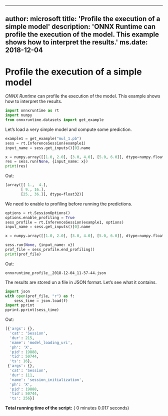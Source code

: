 
---
author: microsoft
title: 'Profile the execution of a simple model'
description: 'ONNX Runtime can profile the execution of the model. This example shows how to interpret the results.'
ms.date: 2018-12-04
---    
    



# Profile the execution of a simple model



*ONNX Runtime* can profile the execution of the model. This example shows how to interpret the results.

```python
import onnxruntime as rt
import numpy
from onnxruntime.datasets import get_example
```



Let’s load a very simple model and compute some prediction.

```python
example1 = get_example("mul_1.pb")
sess = rt.InferenceSession(example1)
input_name = sess.get_inputs()[0].name

x = numpy.array([[1.0, 2.0], [3.0, 4.0], [5.0, 6.0]], dtype=numpy.float32)
res = sess.run(None, {input_name: x})
print(res)
```



Out:

```python
[array([[ 1.,  4.],
       [ 9., 16.],
       [25., 36.]], dtype=float32)]
```



We need to enable to profiling before running the predictions.

```python
options = rt.SessionOptions()
options.enable_profiling = True
sess_profile = rt.InferenceSession(example1, options)
input_name = sess.get_inputs()[0].name

x = numpy.array([[1.0, 2.0], [3.0, 4.0], [5.0, 6.0]], dtype=numpy.float32)

sess.run(None, {input_name: x})
prof_file = sess_profile.end_profiling()
print(prof_file)
```



Out:

```text
onnxruntime_profile__2018-12-04_11-57-44.json
```



The results are stored un a file in JSON format. Let’s see what it contains.

```python
import json
with open(prof_file, "r") as f:
    sess_time = json.load(f)
import pprint
pprint.pprint(sess_time)
```



Out:

```python
[{'args': {},
  'cat': 'Session',
  'dur': 215,
  'name': 'model_loading_uri',
  'ph': 'X',
  'pid': 19888,
  'tid': 50744,
  'ts': 16},
 {'args': {},
  'cat': 'Session',
  'dur': 111,
  'name': 'session_initialization',
  'ph': 'X',
  'pid': 19888,
  'tid': 50744,
  'ts': 256}]
```



**Total running time of the script:** ( 0 minutes  0.017 seconds)
